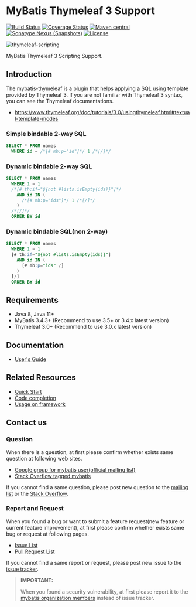 # MyBatis Thymeleaf 3 Support

[![Build Status](https://travis-ci.org/mybatis/thymeleaf-scripting.svg?branch=master)](https://travis-ci.org/mybatis/thymeleaf-scripting)
[![Coverage Status](https://coveralls.io/repos/github/mybatis/thymeleaf-scripting/badge.svg?branch=master)](https://coveralls.io/github/mybatis/thymeleaf-scripting?branch=master)
[![Maven central](https://maven-badges.herokuapp.com/maven-central/org.mybatis.scripting/mybatis-thymeleaf/badge.svg)](https://maven-badges.herokuapp.com/maven-central/org.mybatis.scripting/mybatis-thymeleaf)
[![Sonatype Nexus (Snapshots)](https://img.shields.io/nexus/s/https/oss.sonatype.org/org.mybatis.scripting/mybatis-thymeleaf.svg)](https://oss.sonatype.org/content/repositories/snapshots/org/mybatis/scripting/mybatis-thymeleaf)
[![License](http://img.shields.io/:license-apache-brightgreen.svg)](http://www.apache.org/licenses/LICENSE-2.0.html)

![thymeleaf-scripting](http://mybatis.github.io/images/mybatis-logo.png)

MyBatis Thymeleaf 3 Scripting Support.

## Introduction

The mybatis-thymeleaf is a plugin that helps applying a SQL using template provided by Thymeleaf 3.
If you are not familiar with Thymeleaf 3 syntax, you can see the Thymeleaf documentations.

* https://www.thymeleaf.org/doc/tutorials/3.0/usingthymeleaf.html#textual-template-modes

### Simple bindable 2-way SQL

```sql
SELECT * FROM names
  WHERE id = /*[# mb:p="id"]*/ 1 /*[/]*/
```

### Dynamic bindable 2-way SQL

```sql
SELECT * FROM names
  WHERE 1 = 1
  /*[# th:if="${not #lists.isEmpty(ids)}"]*/
    AND id IN (
      /*[# mb:p="ids"]*/ 1 /*[/]*/
    )
  /*[/]*/
  ORDER BY id
```

### Dynamic bindable SQL(non 2-way)

```sql
SELECT * FROM names
  WHERE 1 = 1
  [# th:if="${not #lists.isEmpty(ids)}"]
    AND id IN (
      [# mb:p="ids" /]
    )
  [/]
  ORDER BY id
```

## Requirements

  * Java 8, Java 11+
  * MyBatis 3.4.3+ (Recommend to use 3.5+ or 3.4.x latest version)
  * Thymeleaf 3.0+ (Recommend to use 3.0.x latest version)

## Documentation

* [User's Guide](src/main/asciidoc/user-guide.adoc)


## Related Resources

* [Quick Start](https://github.com/mybatis/thymeleaf-scripting/wiki/Quick-Start)
* [Code completion](https://github.com/mybatis/thymeleaf-scripting/wiki/Code-completion)
* [Usage on framework](https://github.com/mybatis/thymeleaf-scripting/wiki/Usage-on-framework)


## Contact us

### Question

When there is a question, at first please confirm whether exists same question at following web sites.

* [Google group for mybatis user(official mailing list)](https://groups.google.com/forum/#!forum/mybatis-user)
* [Stack Overflow tagged mybatis](https://stackoverflow.com/questions/tagged/mybatis)

If you cannot find a same question, please post new question to the [mailing list](https://groups.google.com/forum/#!newtopic/mybatis-user) or the [Stack Overflow](https://stackoverflow.com/questions/ask?tags=mybatis,mybatis-thymeleaf).

### Report and Request

When you found a bug or want to submit a feature request(new feature or current feature improvement), at first please confirm whether exists same bug or request at following pages.

* [Issue List](https://github.com/mybatis/thymeleaf-scripting/issues)
* [Pull Request List](https://github.com/mybatis/thymeleaf-scripting/pulls)

If you cannot find a same report or request, please post new issue to the [issue tracker](https://github.com/mybatis/thymeleaf-scripting/issues/new).

> **IMPORTANT:**
>
> When you found a security vulnerability, at first please report it to the [mybatis organization members](https://github.com/orgs/mybatis/people) instead of issue tracker.
